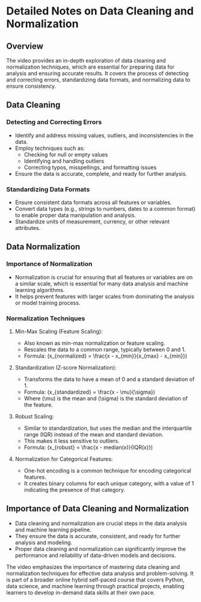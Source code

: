 # Detailed Notes on Data Cleaning and Normalization

## Overview
The video provides an in-depth exploration of data cleaning and normalization techniques, which are essential for preparing data for analysis and ensuring accurate results. It covers the process of detecting and correcting errors, standardizing data formats, and normalizing data to ensure consistency.

## Data Cleaning
### Detecting and Correcting Errors
- Identify and address missing values, outliers, and inconsistencies in the data.
- Employ techniques such as:
  - Checking for null or empty values
  - Identifying and handling outliers
  - Correcting typos, misspellings, and formatting issues
- Ensure the data is accurate, complete, and ready for further analysis.

### Standardizing Data Formats
- Ensure consistent data formats across all features or variables.
- Convert data types (e.g., strings to numbers, dates to a common format) to enable proper data manipulation and analysis.
- Standardize units of measurement, currency, or other relevant attributes.

## Data Normalization
### Importance of Normalization
- Normalization is crucial for ensuring that all features or variables are on a similar scale, which is essential for many data analysis and machine learning algorithms.
- It helps prevent features with larger scales from dominating the analysis or model training process.

### Normalization Techniques
1. Min-Max Scaling (Feature Scaling):
   - Also known as min-max normalization or feature scaling.
   - Rescales the data to a common range, typically between 0 and 1.
   - Formula: \(x_{normalized} = \frac{x - x_{min}}{x_{max} - x_{min}}\)

2. Standardization (Z-score Normalization):
   - Transforms the data to have a mean of 0 and a standard deviation of 1.
   - Formula: \(x_{standardized} = \frac{x - \mu}{\sigma}\)
   - Where \(\mu\) is the mean and \(\sigma\) is the standard deviation of the feature.

3. Robust Scaling:
   - Similar to standardization, but uses the median and the interquartile range (IQR) instead of the mean and standard deviation.
   - This makes it less sensitive to outliers.
   - Formula: \(x_{robust} = \frac{x - median(x)}{IQR(x)}\)

4. Normalization for Categorical Features:
   - One-hot encoding is a common technique for encoding categorical features.
   - It creates binary columns for each unique category, with a value of 1 indicating the presence of that category.

## Importance of Data Cleaning and Normalization
- Data cleaning and normalization are crucial steps in the data analysis and machine learning pipeline.
- They ensure the data is accurate, consistent, and ready for further analysis and modeling.
- Proper data cleaning and normalization can significantly improve the performance and reliability of data-driven models and decisions.

The video emphasizes the importance of mastering data cleaning and normalization techniques for effective data analysis and problem-solving. It is part of a broader online hybrid self-paced course that covers Python, data science, and machine learning through practical projects, enabling learners to develop in-demand data skills at their own pace.